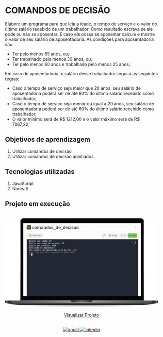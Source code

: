# COMANDOS DE DECISÃO  

Elabore um programa para que leia a idade, o tempo de serviço e o valor do último salário recebido de um trabalhador. Como resultado escreva se ele pode ou não se aposentar. E caso ele possa se aposentar calcule e mostre o valor de seu salário de aposentadoria.
As condições para aposentadoria são:

* Ter pelo menos 65 anos, ou;
* Ter trabalhado pelo menos 30 anos, ou;
* Ter pelo menos 60 anos e trabalhado pelo menos 25 anos;

Em caso de aposentadoria, o salário desse trabalhador seguirá as seguintes regras:

* Caso o tempo de serviço seja maior que 20 anos, seu salário de aposentadoria poderá ser de até 80% do último salário recebido como trabalhador;
* Caso o tempo de serviço seja menor ou igual a 20 anos, seu salário de aposentadoria poderá ser de até 60% do último salário recebido como trabalhador;
* O valor mínimo será de R$ 1212,00 e o valor máximo será de R$ 7087,22;

## Objetivos de aprendizagem
1. Utilizar comandos de decisão
2. Utilizar comandos de decisão aninhados  

## Tecnologias utilizadas  

1. JavaScript 
2. NodeJS


## Projeto em execução

<br>
<img src="../img/comando_decisao.png" alt="Projeto em execução">

<div align="center">

[Visualizar Projeto](https://replit.com/@GabrielMorozini/comandosdedecisao?v=1)
</div>
<br>

<div align=center>

  <a href="mailto:gabril.dev@gmail.com" >
    <img src="https://img.shields.io/badge/gabril.dev@gmail.com-D14836?style=for-the-badge&logo=gmail&logoColor=white" alt="gmail">
  </a>
  
   <a href="https://www.linkedin.com/in/gabrielmorozini/">
    <img src="https://img.shields.io/badge/linkedin.com/in/gabrielmorozini/-0077B5?style=for-the-badge&logo=linkedin&logoColor=white" alt="linkedin">
  </a>  

</div>
